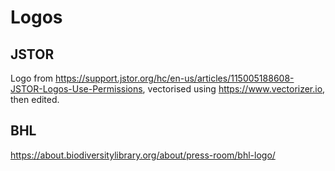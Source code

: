 # Logos

## JSTOR

Logo from https://support.jstor.org/hc/en-us/articles/115005188608-JSTOR-Logos-Use-Permissions, 
vectorised using https://www.vectorizer.io, then edited.

## BHL

https://about.biodiversitylibrary.org/about/press-room/bhl-logo/

